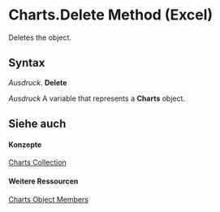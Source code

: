 
# Charts.Delete Method (Excel)

Deletes the object.


## Syntax

 _Ausdruck_. **Delete**

 _Ausdruck_ A variable that represents a **Charts** object.


## Siehe auch


#### Konzepte


[Charts Collection](06d4602e-a713-7ca0-db39-2d8a29f084a0.md)
#### Weitere Ressourcen


[Charts Object Members](http://msdn.microsoft.com/library/209281d5-4fda-65f1-ac1c-6ae43c2764ba%28Office.15%29.aspx)
